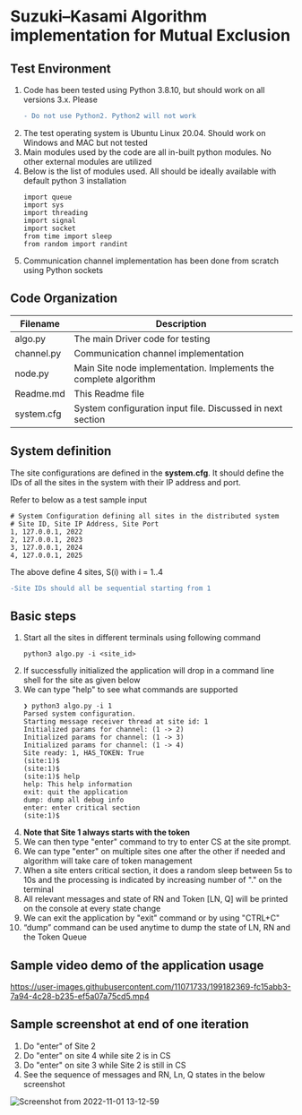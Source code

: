 # Suzuki–Kasami Algorithm implementation for Mutual Exclusion

## Test Environment
1. Code has been tested using Python 3.8.10, but should work on all versions 3.x. Please 
    ```diff
    - Do not use Python2. Python2 will not work
    ```
2. The test operating system is Ubuntu Linux 20.04. Should work on Windows and MAC but not tested
3. Main modules used by the code are all in-built python modules. No other external modules are utilized
4. Below is the list of modules used. All should be ideally available with default python 3 installation
    ```
    import queue
    import sys
    import threading
    import signal
    import socket
    from time import sleep
    from random import randint
    ```
5. Communication channel implementation has been done from scratch using Python sockets

## Code Organization
 | Filename | Description | 
 | -------- | ----------- |
 | algo.py | The main Driver code for testing |
 | channel.py | Communication channel implementation |
 | node.py | Main Site node implementation. Implements the complete algorithm |
 | Readme.md | This Readme file |
 | system.cfg | System configuration input file. Discussed in next section |

## System definition
The site configurations are defined in the **system.cfg**. It should define the IDs of all the sites in the system with their IP address and port.

Refer to below as a test sample input
```
# System Configuration defining all sites in the distributed system
# Site ID, Site IP Address, Site Port
1, 127.0.0.1, 2022
2, 127.0.0.1, 2023
3, 127.0.0.1, 2024
4, 127.0.0.1, 2025
```
The above define 4 sites, S(i) with i = 1..4

```diff
-Site IDs should all be sequential starting from 1
```

## Basic steps

1. Start all the sites in different terminals using following command
    ```
    python3 algo.py -i <site_id>
    ```
2. If successfully initialized the application will drop in a command line shell for the site as given below
3. We can type "help" to see what commands are supported
    ```
    ❯ python3 algo.py -i 1
    Parsed system configuration.
    Starting message receiver thread at site id: 1
    Initialized params for channel: (1 -> 2)
    Initialized params for channel: (1 -> 3)
    Initialized params for channel: (1 -> 4)
    Site ready: 1, HAS_TOKEN: True
    (site:1)$ 
    (site:1)$ 
    (site:1)$ help
    help: This help information
    exit: quit the application
    dump: dump all debug info
    enter: enter critical section
    (site:1)$
    ```
4. **Note that Site 1 always starts with the token**
5. We can then type "enter" command to try to enter CS at the site prompt.
6. We can type "enter" on multiple sites one after the other if needed and algorithm will take care of token management
7. When a site enters critical section, it does a random sleep between 5s to 10s and the processing is indicated by increasing number of "." on the terminal
8. All relevant messages and state of RN and Token [LN, Q] will be printed on the console at every state change
9. We can exit the application by "exit" command or by using "CTRL+C"
10. “dump” command can be used anytime to dump the state of LN, RN and the Token Queue

## Sample video demo of the application usage

https://user-images.githubusercontent.com/11071733/199182369-fc15abb3-7a94-4c28-b235-ef5a07a75cd5.mp4

## Sample screenshot at end of one iteration
1. Do "enter" of Site 2
2. Do "enter" on site 4 while site 2 is in CS
3. Do "enter" on site 3 while Site 2 is still in CS
4. See the sequence of messages and RN, Ln, Q states in the below screenshot

![Screenshot from 2022-11-01 13-12-59](https://user-images.githubusercontent.com/11071733/199184077-40268ef7-c5fb-41b9-9968-3056d1e39670.png)


